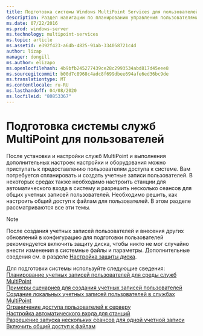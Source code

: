 ```yaml
---
title: Подготовка системы Windows MultiPoint Services для пользователей
description: Раздел навигации по планированию управления пользователями в службах MultiPoint
ms.date: 07/22/2016
ms.prod: windows-server
ms.technology: multipoint-services
ms.topic: article
ms.assetid: e392f423-a64b-4825-91ab-334058721c4d
author: lizap
manager: dongill
ms.author: elizapo
ms.openlocfilehash: 4b9bfb245277439ce28c2993534abd817d45eee8
ms.sourcegitcommit: b00d7c8968c4adc8f699dbee694afe6ed36bc9de
ms.translationtype: MT
ms.contentlocale: ru-RU
ms.lasthandoff: 04/08/2020
ms.locfileid: "80853367"
---
```

# <a name="prepare-your-multipoint-services-system-for-users"></a>Подготовка системы служб MultiPoint для пользователей
После установки и настройки служб MultiPoint и выполнения дополнительных настроек настройки и оборудования можно приступать к предоставлению пользователям доступа к системе. Вам потребуется спланировать и создать учетные записи пользователей. В некоторых средах также необходимо настроить станции для автоматического входа в систему и разрешить несколько сеансов для общих учетных записей пользователей. Необходимо решить, как настроить общий доступ к файлам для пользователей. В этом разделе рассматриваются все эти темы.  
  
> [!NOTE]  
> После создания учетных записей пользователей и внесения других обновлений в конфигурацию для подготовки пользователей рекомендуется включить защиту диска, чтобы никто не мог случайно внести изменения в системные файлы и параметры. Дополнительные сведения см. в разделе [Настройка защиты диска](Configure-Disk-Protection-in-MultiPoint-services.md).  
  
Для подготовки системы используйте следующие сведения:  
[Планирование учетных записей пользователей для среды служб MultiPoint](Plan-user-accounts-for-your-MultiPoint-services-environment.md)  
[Примеры сценариев для создания учетных записей пользователей](Example-scenarios--MultiPoint-Services-user-accounts.md)  
[Создание локальных учетных записей пользователей в службах MultiPoint](Create-local-user-accounts.md)  
[Ограничение доступа пользователей к серверу](Limit-users--access-to-the-server-in-MultiPoint-services.md)  
[Настройка автоматического входа для станций](Configure-stations-for-automatic-logon.md)  
[Разрешение запуска нескольких сеансов для одной учетной записи](Allow-one-account-to-have-multiple-sessions.md)  
[Включить общий доступ к файлам](Enable-file-sharing-in-MultiPoint-services.md)